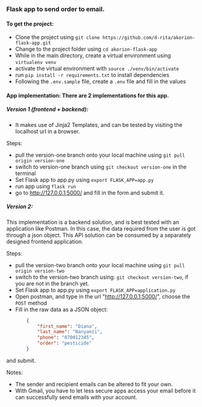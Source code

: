 ### Flask app to send order to email.

#### To get the project:
- Clone the project using `git clone https://github.com/d-rita/akorion-flask-app.git`
- Change to the project folder using `cd akorion-flask-app`
- While in the main directory, create a virtual environment using `virtualenv venv`
- activate the virtual environment with `source ./venv/bin/activate`
- run `pip install -r requirements.txt` to install dependencies
- Following the `.env.sample` file, create a `.env` file and fill in the values

#### App implementation: There are 2 implementations for this app.

##### Version 1 (frontend + backend):
- It makes use of Jinja2 Templates, and can be tested by visiting the localhost url in a browser.

Steps:
- pull the version-one branch onto your local machine using `git pull origin version-one`
- switch to version-one branch using `git checkout version-one` in the terminal
- Set Flask app to app.py using `export FLASK_APP=app.py`
- run app using `flask run`
- go to http://127.0.0.1:5000/ and fill in the form and submit it. 

##### Version 2:
This implementation is a backend solution, and is best tested with an application like Postman. In this case, the data required from the user is got through a json object. This API solution can be consumed by a separately designed frontend application. 

Steps:
- pull the version-two branch onto your local machine using `git pull origin version-two`
- switch to the version-two branch using: `git checkout version-two`, if you are not in the branch yet.
- Set Flask app to app.py using `export FLASK_APP=application.py`
- Open postman, and type in the url "http://127.0.0.1:5000/", choose the `POST` method
- Fill in the raw data as a JSON object: 
    ```json  
        {
            "first_name": "Diana",
            "last_name": "Nanyanzi",
            "phone": "070012345",
            "order": "pesticide"
        }
    ```
and submit.

Notes:
- The sender and recipient emails can be altered to fit your own. 
- With Gmail, you have to let less secure apps access your email before it can successfully send emails with your account. 
